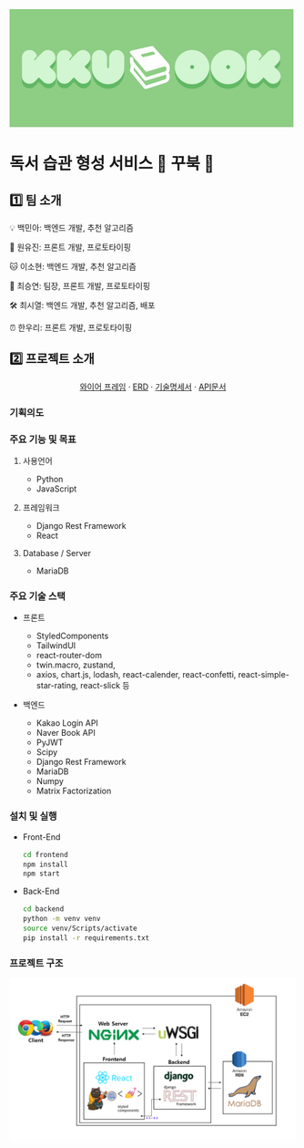 ![kkubooLogo](README.assets/kkubooLogo.png)



# 독서 습관 형성 서비스 :turtle: 꾸북 :turtle:



## :one: 팀 소개

💡 백민아: 백엔드 개발, 추천 알고리즘

🎊 원유진: 프론트 개발, 프로토타이핑

🐱 이소현: 백엔드 개발, 추천 알고리즘

👑 최승연: 팀장, 프론트 개발, 프로토타이핑

🛠 최시열: 백엔드 개발, 추천 알고리즘, 배포

⏰ 한우리: 프론트 개발, 프로토타이핑



## :two: 프로젝트 소개

  <p align="center">
<a href="README.assets/와이어프레임.pdf">와이어 프레임</a>	·	<a href="README.assets/ERD.pdf">ERD</a>	·	<a href="README.assets/기술명세서.pdf">기술명세서</a>	·	<a href="README.assets/API문서.pdf">API문서</a>


### 기획의도



### 주요 기능 및 목표

1. 사용언어

   - Python
   - JavaScript

2. 프레임워크

   - Django Rest Framework
   - React

3. Database / Server

   - MariaDB

   

### 주요 기술 스택

- 프론트
  - StyledComponents
  - TailwindUI
  - react-router-dom
  - twin.macro, zustand,
  - axios, chart.js, lodash, react-calender, react-confetti, react-simple-star-rating, react-slick 등
  
- 백엔드
  - Kakao Login API
  - Naver Book API
  - PyJWT
  - Scipy
  - Django Rest Framework
  - MariaDB
  - Numpy
  - Matrix Factorization



### 설치 및 실행

- Front-End

  ```bash
  cd frontend
  npm install
  npm start
  ```

- Back-End

  ```bash
  cd backend
  python -m venv venv
  source venv/Scripts/activate
  pip install -r requirements.txt
  ```

  

### 프로젝트 구조

![꾸북아키텍쳐](README.assets/꾸북아키텍쳐.PNG)